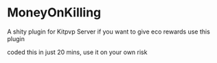 # MoneyOnKilling
A shity plugin for Kitpvp Server
if you want to give eco rewards use this plugin

coded this in just 20 mins, use it on your own risk
